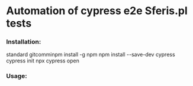 # Automation of cypress e2e Sferis.pl tests

### Installation:

standard gitcomminpm install -g npm
npm install --save-dev cypress
cypress init
npx cypress open

### Usage:
